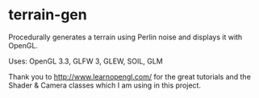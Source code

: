 # terrain-gen
Procedurally generates a terrain using Perlin noise and displays it with OpenGL.

Uses: OpenGL 3.3, GLFW 3, GLEW, SOIL, GLM

Thank you to http://www.learnopengl.com/ for the great tutorials and the Shader & Camera classes which I am using in this project.
